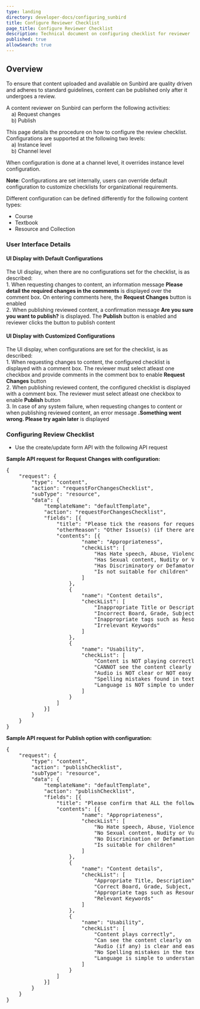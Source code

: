 ```yaml
---
type: landing
directory: developer-docs/configuring_sunbird
title: Configure Reviewer Checklist
page_title: Configure Reviewer Checklist
description: Technical document on configuring checklist for reviewer
published: true
allowSearch: true
---
```


## Overview
To ensure that content uploaded and available on Sunbird are quality driven and adheres to standard guidelines, content can be published only after it undergoes a review. 

A content reviewer on Sunbird can perform the following activities: 
<br>&emsp;a) Request changes
<br>&emsp;b) Publish

This page details the procedure on how to configure the review checklist. Configurations are supported at the following two levels:
<br>&emsp;a) Instance level
<br>&emsp;b) Channel level

When configuration is done at a channel level, it overrides instance level configuration. 

<b>Note</b>: Configurations are set internally, users can override default configuration to customize checklists for organizational requirements.

Different configuration can be defined differently for the following content types:
* Course
* Textbook
* Resource and Collection

### User Interface Details

#### UI Display with Default Configurations
The UI display, when there are no configurations set for the checklist, is as described:
<br>1. When requesting changes to content, an information message <b>Please detail the required changes in the comments</b> is displayed over the comment box. On entering comments here, the <b>Request Changes</b> button is enabled
<br>2. When publishing reviewed content, a confirmation message <b>Are you sure you want to publish?</b> is displayed. The <b>Publish</b> button is enabled and reviewer clicks the button to publish content

#### UI Display with Customized Configurations 
The UI display, when configurations are set for the checklist, is as described:
<br>1. When requesting changes to content, the configured checklist is displayed with a comment box. The reviewer must select atleast one checkbox and provide comments in the comment box to enable <b>Request Changes</b> button 
<br>2. When publishing reviewed content, the configured checklist is displayed with a comment box. The reviewer must select atleast one checkbox to enable <b>Publish</b> button
<br>3. In case of any system failure, when requesting changes to content or when publishing reviewed content, an error message <b>.Something went wrong. Please try again later</b> is displayed

### Configuring Review Checklist
* Use the create/update form API with the following API request

**Sample API request for Request Changes with configuration:**

<pre>
{
	"request": {
		"type": "content",
		"action": "requestForChangesChecklist",
		"subType": "resource",
		"data": {
			"templateName": "defaultTemplate",
			"action": "requestForChangesChecklist",
			"fields": [{
				"title": "Please tick the reasons for requesting changes and provide detailed comments:",
				"otherReason": "Other Issue(s) (if there are any other issues, tick this and provide details in the comments box)",
				"contents": [{
						"name": "Appropriateness",
						"checkList": [
							"Has Hate speech, Abuse, Violence, Profanity",
							"Has Sexual content, Nudity or Vulgarity",
							"Has Discriminatory or Defamatory content",
							"Is not suitable for children"
						]
					},
					{
						"name": "Content details",
						"checkList": [
							"Inappropriate Title or Description",
							"Incorrect Board, Grade, Subject or Medium",
							"Inappropriate tags such as Resource Type or Concepts",
							"Irrelevant Keywords"
						]
					},
					{
						"name": "Usability",
						"checkList": [
							"Content is NOT playing correctly",
							"CANNOT see the content clearly on Desktop and App",
							"Audio is NOT clear or NOT easy to understand",
							"Spelling mistakes found in text used",
							"Language is NOT simple to understand"
						]
					}
				]
			}]
		}
	}
}
</pre>

**Sample API request for Publish option with configuration:**

<pre>
{
	"request": {
		"type": "content",
		"action": "publishChecklist",
		"subType": "resource",
		"data": {
			"templateName": "defaultTemplate",
			"action": "publishChecklist",
			"fields": [{
				"title": "Please confirm that ALL the following items are verified (by ticking the check-boxes) before you can publish:",
				"contents": [{
						"name": "Appropriateness",
						"checkList": [
							"No Hate speech, Abuse, Violence, Profanity",
							"No Sexual content, Nudity or Vulgarity",
							"No Discrimination or Defamation",
							"Is suitable for children"
						]
					},
					{
						"name": "Content details",
						"checkList": [
							"Appropriate Title, Description",
							"Correct Board, Grade, Subject, Medium",
							"Appropriate tags such as Resource Type, Concepts",
							"Relevant Keywords"
						]
					},
					{
						"name": "Usability",
						"checkList": [
							"Content plays correctly",
							"Can see the content clearly on Desktop and App",
							"Audio (if any) is clear and easy to understand",
							"No Spelling mistakes in the text",
							"Language is simple to understand"
						]
					}
				]
			}]
		}
	}
}
</pre>
